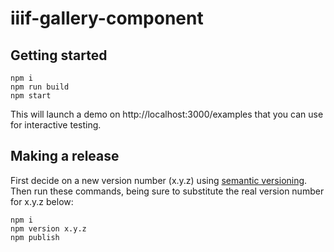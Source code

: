 # iiif-gallery-component

## Getting started

    npm i
    npm run build
    npm start

This will launch a demo on http://localhost:3000/examples that you can use for interactive testing.

## Making a release

First decide on a new version number (x.y.z) using [semantic versioning](https://semver.org/). Then run these commands, being sure to substitute the real version number for x.y.z below:

    npm i
    npm version x.y.z
    npm publish
